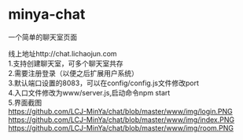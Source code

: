 # minya-chat
一个简单的聊天室页面

线上地址http://chat.lichaojun.com<br />
1.支持创建聊天室，可多个聊天室共存<br />
2.需要注册登录（以便之后扩展用户系统）<br />
3.默认端口设置的8083，可以在config/config.js文件修改port<br />
4.入口文件修改为www/server.js,启动命令npm start<br />
5.界面截图<br />
https://github.com/LCJ-MinYa/chat/blob/master/www/img/login.PNG<br />
https://github.com/LCJ-MinYa/chat/blob/master/www/img/index.PNG<br />
https://github.com/LCJ-MinYa/chat/blob/master/www/img/room.PNG<br />
